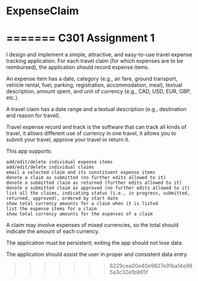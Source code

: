 # ExpenseClaim
=======
C301 Assignment 1
=======
I design and implement a simple, attractive, and easy-to-use travel expense tracking application. For each travel claim (for which expenses are to be reimbursed), the application should record expense items.

An expense item has a date, category (e.g., air fare, ground transport, vehicle rental, fuel, parking, registration, accommodation, meal), textual description, amount spent, and unit of currency (e.g., CAD, USD, EUR, GBP, etc.).

A travel claim has a date range and a textual description (e.g., destination and reason for travel).


Travel expense record and track is the software that can track all kinds of travel, it allows different use of currency in one travel, it allows you to submit your travel, approve your travel or return it. 

This app supports:

    add/edit/delete individual expense items
    add/edit/delete individual claims
    email a selected claim and its constituent expense items
    denote a claim as submitted (no further edits allowed to it)
    denote a submitted claim as returned (further edits allowed to it)
    denote a submitted claim as approved (no further edits allowed to it)
    list all the claims, indicating status (i.e., in progress, submitted, returned, approved), ordered by start date
    show total currency amounts for a claim when it is listed
    list the expense items for a claim
    show total currency amounts for the expenses of a claim

A claim may involve expenses of mixed currencies, so the total should indicate the amount of each currency.

The application must be persistent; exiting the app should not lose data.

The application should assist the user in proper and consistent data entry.

>>>>>>> 8229cea00e40e9827e91ba14e985a3c32e1b965f
